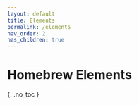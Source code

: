 ```yaml
---
layout: default
title: Elements
permalink: /elements
nav_order: 2
has_children: true
---
```


# Homebrew Elements
{: .no_toc }

